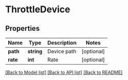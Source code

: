 # ThrottleDevice

## Properties
Name | Type | Description | Notes
------------ | ------------- | ------------- | -------------
**path** | **string** | Device path | [optional] 
**rate** | **int** | Rate | [optional] 

[[Back to Model list]](../README.md#documentation-for-models) [[Back to API list]](../README.md#documentation-for-api-endpoints) [[Back to README]](../README.md)


